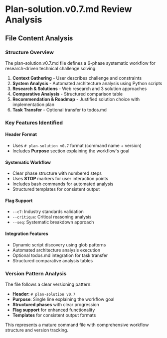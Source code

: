 # Plan-solution.v0.7.md Review Analysis

## File Content Analysis

### Structure Overview
The plan-solution.v0.7.md file defines a 6-phase systematic workflow for research-driven technical challenge solving:

1. **Context Gathering** - User describes challenge and constraints
2. **System Analysis** - Automated architecture analysis using Python scripts  
3. **Research & Solutions** - Web research and 3 solution approaches
4. **Comparative Analysis** - Structured comparison table
5. **Recommendation & Roadmap** - Justified solution choice with implementation plan
6. **Task Transfer** - Optional transfer to todos.md

### Key Features Identified

#### **Header Format**
- Uses `# plan-solution v0.7` format (command name + version)
- Includes **Purpose** section explaining the workflow's goal

#### **Systematic Workflow**
- Clear phase structure with numbered steps
- Uses **STOP** markers for user interaction points
- Includes bash commands for automated analysis
- Structured templates for consistent output

#### **Flag Support**
- `--c7`: Industry standards validation
- `--critique`: Critical reasoning analysis  
- `--seq`: Systematic breakdown approach

#### **Integration Features**
- Dynamic script discovery using glob patterns
- Automated architecture analysis execution
- Optional todos.md integration for task transfer
- Structured comparative analysis tables

### Version Pattern Analysis
The file follows a clear versioning pattern:
- **Header**: `# plan-solution v0.7`
- **Purpose**: Single line explaining the workflow goal
- **Structured phases** with clear progression
- **Flag support** for enhanced functionality
- **Templates** for consistent output formats

This represents a mature command file with comprehensive workflow structure and version tracking.